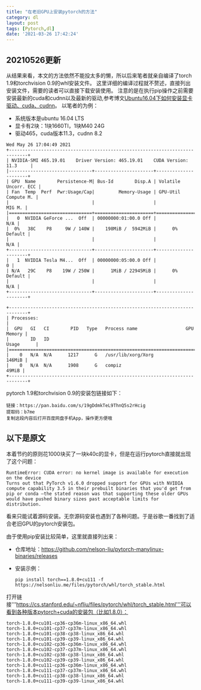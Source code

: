 ```yaml
---
title: "在老旧GPU上安装pytorch的方法"
category: dl
layout: post
tags: [Pytorch,dl]
date: '2021-03-26 17:42:24'
---
```



## 20210526更新
从结果来看，本文的方法依然不能投太多的懒，所以后来笔者就亲自编译了torch 1.9和torchvision 0.9的whl安装文件。
这里详细的编译过程就不赘述，直接列出安装文件，需要的读者可以直接下载安装使用。
注意的是在执行pip操作之前需要安装最新的cuda和cudnn以及最新的驱动,参考博文[Ubuntu16.04下如何安装显卡驱动、cuda、cudnn](https://blog.youran.ai/posts/ubuntu-cuda-cudnn-driver.html)。
以笔者的为例：
- 系统版本是ubuntu 16.04 LTS
- 显卡有2块：1块1660TI，1块M40 24G
- 驱动465，cuda版本11.3，cudnn 8.2
```
Wed May 26 17:04:49 2021       
+-----------------------------------------------------------------------------+
| NVIDIA-SMI 465.19.01    Driver Version: 465.19.01    CUDA Version: 11.3     |
|-------------------------------+----------------------+----------------------+
| GPU  Name        Persistence-M| Bus-Id        Disp.A | Volatile Uncorr. ECC |
| Fan  Temp  Perf  Pwr:Usage/Cap|         Memory-Usage | GPU-Util  Compute M. |
|                               |                      |               MIG M. |
|===============================+======================+======================|
|   0  NVIDIA GeForce ...  Off  | 00000000:01:00.0 Off |                  N/A |
|  0%   38C    P8     9W / 140W |    198MiB /  5942MiB |      0%      Default |
|                               |                      |                  N/A |
+-------------------------------+----------------------+----------------------+
|   1  NVIDIA Tesla M4...  Off  | 00000000:05:00.0 Off |                    0 |
| N/A   29C    P8    19W / 250W |      1MiB / 22945MiB |      0%      Default |
|                               |                      |                  N/A |
+-------------------------------+----------------------+----------------------+
                                                                               
+-----------------------------------------------------------------------------+
| Processes:                                                                  |
|  GPU   GI   CI        PID   Type   Process name                  GPU Memory |
|        ID   ID                                                   Usage      |
|=============================================================================|
|    0   N/A  N/A      1217      G   /usr/lib/xorg/Xorg                146MiB |
|    0   N/A  N/A      1908      G   compiz                             49MiB |
+-----------------------------------------------------------------------------+
```
pytorch 1.9和torchvision 0.9的安装包链接如下：
```
链接：https://pan.baidu.com/s/19gDdmkTeL9ThnQ5s2rHcig 
提取码：b7me 
复制这段内容后打开百度网盘手机App，操作更方便哦
```

## 以下是原文
本着节约的原则花1000块买了一块k40c的显卡，但是在运行pytorch直接就出现了这个问题：
```
RuntimeError: CUDA error: no kernel image is available for execution on the device
Turns out that PyTorch v1.6.0 dropped support for GPUs with NVIDIA compute capability 3.5 in their prebuilt binaries that you'd get from pip or conda —the stated reason was that supporting these older GPUs would have pushed binary sizes past acceptable limits for distribution.
```

看来只能试着源码安装。无奈源码安装也遇到了各种问题。于是谷歌一番找到了适合老旧GPU的pytorch安装包。

由于使用pip安装比较简单，这里就直接列出来：

- 仓库地址：https://github.com/nelson-liu/pytorch-manylinux-binaries/releases

- 安装示例：
    ```
    pip install torch==1.8.0+cu111 -f https://nelsonliu.me/files/pytorch/whl/torch_stable.html
    ```
打开链接'''https://cs.stanford.edu/~nfliu/files/pytorch/whl/torch_stable.html'''可以看到各种版本pytorch+cuda的安装包（比如1.8.0）：
```
torch-1.8.0+cu101-cp36-cp36m-linux_x86_64.whl
torch-1.8.0+cu101-cp37-cp37m-linux_x86_64.whl
torch-1.8.0+cu101-cp38-cp38-linux_x86_64.whl
torch-1.8.0+cu101-cp39-cp39-linux_x86_64.whl
torch-1.8.0+cu102-cp36-cp36m-linux_x86_64.whl
torch-1.8.0+cu102-cp37-cp37m-linux_x86_64.whl
torch-1.8.0+cu102-cp38-cp38-linux_x86_64.whl
torch-1.8.0+cu102-cp39-cp39-linux_x86_64.whl
torch-1.8.0+cu111-cp36-cp36m-linux_x86_64.whl
torch-1.8.0+cu111-cp37-cp37m-linux_x86_64.whl
torch-1.8.0+cu111-cp38-cp38-linux_x86_64.whl
torch-1.8.0+cu111-cp39-cp39-linux_x86_64.whl
```
